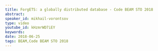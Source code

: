 ```yaml
---
title: ForgETS: a globally distributed database - Code BEAM STO 2018
abstract: 
speaker_id: mikhail-vorontsov
type: video
youtube_id: kHzmrWD7iEY
keywords: 
date: 2018-06-25
tags: BEAM,Code BEAM STO 2018
---
```


